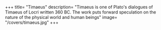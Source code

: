 +++
title= "Timaeus"
description= "Timaeus is one of Plato's dialogues of Timaeus of Locri written 360 BC. The work puts forward speculation on the nature of the physical world and human beings"
image= "/covers/timaeus.jpg"
+++
